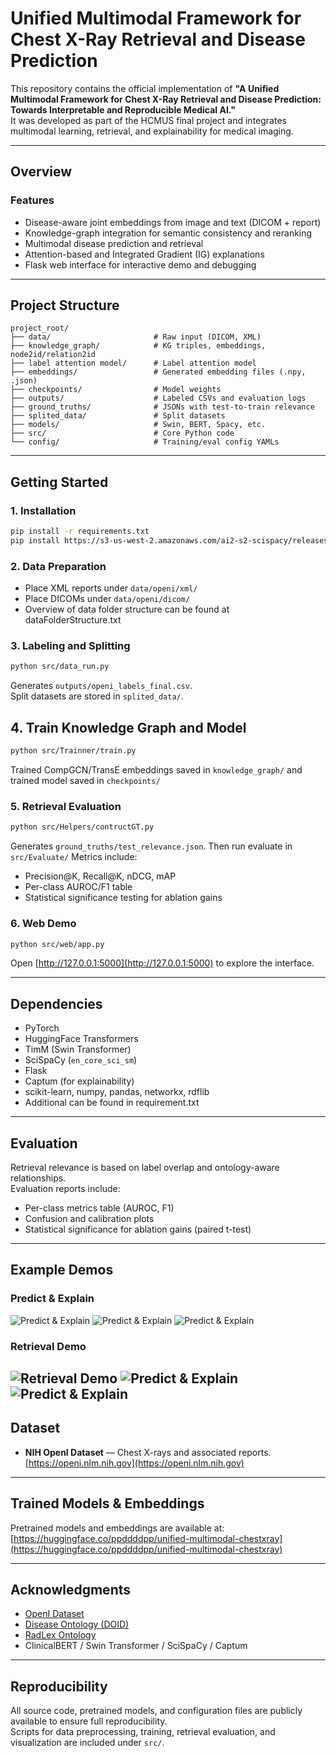 # Unified Multimodal Framework for Chest X-Ray Retrieval and Disease Prediction

This repository contains the official implementation of **"A Unified Multimodal Framework for Chest X-Ray Retrieval and Disease Prediction: Towards Interpretable and Reproducible Medical AI."**  
It was developed as part of the HCMUS final project and integrates multimodal learning, retrieval, and explainability for medical imaging.

---

## Overview

### Features

* Disease-aware joint embeddings from image and text (DICOM + report)
* Knowledge-graph integration for semantic consistency and reranking
* Multimodal disease prediction and retrieval
* Attention-based and Integrated Gradient (IG) explanations
* Flask web interface for interactive demo and debugging

---

## Project Structure

```
project_root/
├── data/                       # Raw input (DICOM, XML)
├── knowledge_graph/            # KG triples, embeddings, node2id/relation2id
├── label attention model/      # Label attention model
├── embeddings/                 # Generated embedding files (.npy, .json)
├── checkpoints/                # Model weights
├── outputs/                    # Labeled CSVs and evaluation logs
├── ground_truths/              # JSONs with test-to-train relevance
├── splited_data/               # Split datasets
├── models/                     # Swin, BERT, Spacy, etc.
├── src/                        # Core Python code
└── config/                     # Training/eval config YAMLs
```

---

## Getting Started

### 1. Installation

```bash
pip install -r requirements.txt
pip install https://s3-us-west-2.amazonaws.com/ai2-s2-scispacy/releases/v0.5.1/en_core_sci_sm-0.5.1.tar.gz
```

### 2. Data Preparation

* Place XML reports under `data/openi/xml/`
* Place DICOMs under `data/openi/dicom/`
* Overview of data folder structure can be found at dataFolderStructure.txt

### 3. Labeling and Splitting

```bash
python src/data_run.py
```

Generates `outputs/openi_labels_final.csv`.  
Split datasets are stored in `splited_data/`.

## 4. Train Knowledge Graph and Model

```bash
python src/Trainner/train.py
```

Trained CompGCN/TransE embeddings saved in `knowledge_graph/` and trained model saved in `checkpoints/`


### 5. Retrieval Evaluation

```bash
python src/Helpers/contructGT.py
```

Generates `ground_truths/test_relevance.json`. Then run evaluate in `src/Evaluate/`
Metrics include:
* Precision@K, Recall@K, nDCG, mAP  
* Per-class AUROC/F1 table  
* Statistical significance testing for ablation gains  

### 6. Web Demo

```bash
python src/web/app.py
```

Open [http://127.0.0.1:5000](http://127.0.0.1:5000) to explore the interface.

---

## Dependencies

* PyTorch
* HuggingFace Transformers
* TimM (Swin Transformer)
* SciSpaCy (`en_core_sci_sm`)
* Flask
* Captum (for explainability)
* scikit-learn, numpy, pandas, networkx, rdflib
* Additional can be found in requirement.txt
---

## Evaluation

Retrieval relevance is based on label overlap and ontology-aware relationships.  
Evaluation reports include:
* Per-class metrics table (AUROC, F1)
* Confusion and calibration plots
* Statistical significance for ablation gains (paired t-test)

---

## Example Demos

### Predict & Explain
![Predict & Explain](demo/demo_1.png)
![Predict & Explain](demo/demo_2.png)
![Predict & Explain](demo/demo_3.png)

### Retrieval Demo
![Retrieval Demo](demo/demo_4.png)
![Predict & Explain](demo/demo_5.png)
![Predict & Explain](demo/demo_6.png)
---

## Dataset

* **NIH OpenI Dataset** — Chest X-rays and associated reports.  
  [https://openi.nlm.nih.gov](https://openi.nlm.nih.gov)

---

## Trained Models & Embeddings

Pretrained models and embeddings are available at:  
[https://huggingface.co/ppddddpp/unified-multimodal-chestxray](https://huggingface.co/ppddddpp/unified-multimodal-chestxray)

---

## Acknowledgments

* [OpenI Dataset](https://openi.nlm.nih.gov/)
* [Disease Ontology (DOID)](http://purl.obolibrary.org/obo/doid.obo)
* [RadLex Ontology](https://bioportal.bioontology.org/ontologies/RADLEX)
* ClinicalBERT / Swin Transformer / SciSpaCy / Captum

---

## Reproducibility

All source code, pretrained models, and configuration files are publicly available to ensure full reproducibility.  
Scripts for data preprocessing, training, retrieval evaluation, and visualization are included under `src/`.
